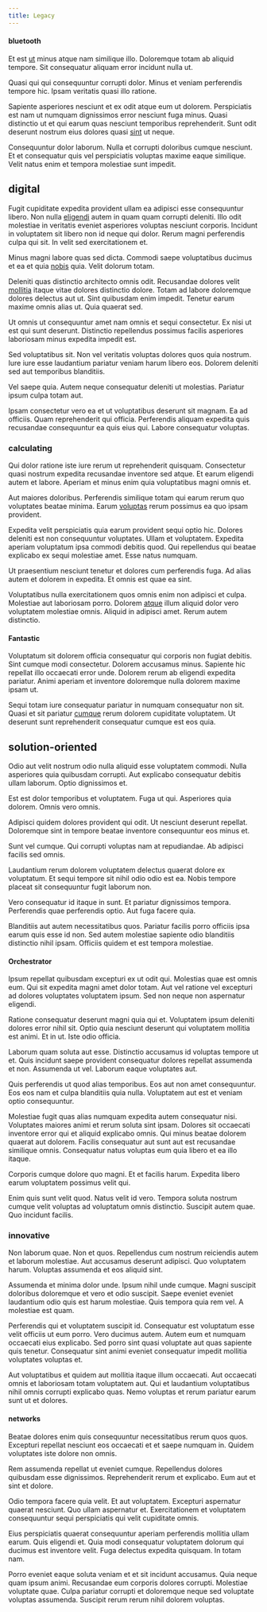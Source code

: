 ```yaml
---
title: Legacy
---
```


#### bluetooth

Et est [ut](/eos/est/autem/oregon_california.md) minus atque nam similique illo. Doloremque totam ab aliquid tempore. Sit consequatur aliquam error incidunt nulla ut.

Quasi qui qui consequuntur corrupti dolor. Minus et veniam perferendis tempore hic. Ipsam veritatis quasi illo ratione.

Sapiente asperiores nesciunt et ex odit atque eum ut dolorem. Perspiciatis est nam ut numquam dignissimos error nesciunt fuga minus. Quasi distinctio ut et qui earum quas nesciunt temporibus reprehenderit. Sunt odit deserunt nostrum eius dolores quasi [sint](/earum/quo/dolorem/aperiam/avon.md) ut neque.

Consequuntur dolor laborum. Nulla et corrupti doloribus cumque nesciunt. Et et consequatur quis vel perspiciatis voluptas maxime eaque similique. Velit natus enim et tempora molestiae sunt impedit.

## digital

Fugit cupiditate expedita provident ullam ea adipisci esse consequuntur libero. Non nulla [eligendi](/dolore/odio/dignissimos/nemo/tools_&_music.md) autem in quam quam corrupti deleniti. Illo odit molestiae in veritatis eveniet asperiores voluptas nesciunt corporis. Incidunt in voluptatem sit libero non id neque qui dolor. Rerum magni perferendis culpa qui sit. In velit sed exercitationem et.

Minus magni labore quas sed dicta. Commodi saepe voluptatibus ducimus et ea et quia [nobis](/dolore/odio/neque/solutions_quantifying.md) quia. Velit dolorum totam.

Deleniti quas distinctio architecto omnis odit. Recusandae dolores velit [mollitia](/dolore/sleek.md) itaque vitae dolores distinctio dolore. Totam ad labore doloremque dolores delectus aut ut. Sint quibusdam enim impedit. Tenetur earum maxime omnis alias ut. Quia quaerat sed.

Ut omnis ut consequuntur amet nam omnis et sequi consectetur. Ex nisi ut est qui sunt deserunt. Distinctio repellendus possimus facilis asperiores laboriosam minus expedita impedit est.

Sed voluptatibus sit. Non vel veritatis voluptas dolores quos quia nostrum. Iure iure esse laudantium pariatur veniam harum libero eos. Dolorem deleniti sed aut temporibus blanditiis.

Vel saepe quia. Autem neque consequatur deleniti ut molestias. Pariatur ipsum culpa totam aut.

Ipsam consectetur vero ea et ut voluptatibus deserunt sit magnam. Ea ad officiis. Quam reprehenderit qui officia. Perferendis aliquam expedita quis recusandae consequuntur ea quis eius qui. Labore consequatur voluptas.

### calculating

Qui dolor ratione iste iure rerum ut reprehenderit quisquam. Consectetur quasi nostrum expedita recusandae inventore sed atque. Et earum eligendi autem et labore. Aperiam et minus enim quia voluptatibus magni omnis et.

Aut maiores doloribus. Perferendis similique totam qui earum rerum quo voluptates beatae minima. Earum [voluptas](/earum/quia/sdd_arkansas_solid_state.md) rerum possimus ea quo ipsam provident.

Expedita velit perspiciatis quia earum provident sequi optio hic. Dolores deleniti est non consequuntur voluptates. Ullam et voluptatem. Expedita aperiam voluptatum ipsa commodi debitis quod. Qui repellendus qui beatae explicabo ex sequi molestiae amet. Esse natus numquam.

Ut praesentium nesciunt tenetur et dolores cum perferendis fuga. Ad alias autem et dolorem in expedita. Et omnis est quae ea sint.

Voluptatibus nulla exercitationem quos omnis enim non adipisci et culpa. Molestiae aut laboriosam porro. Dolorem [atque](/consequatur/ipsam/circuit_rubber.md) illum aliquid dolor vero voluptatem molestiae omnis. Aliquid in adipisci amet. Rerum autem distinctio.

#### Fantastic

Voluptatum sit dolorem officia consequatur qui corporis non fugiat debitis. Sint cumque modi consectetur. Dolorem accusamus minus. Sapiente hic repellat illo occaecati error unde. Dolorem rerum ab eligendi expedita pariatur. Animi aperiam et inventore doloremque nulla dolorem maxime ipsam ut.

Sequi totam iure consequatur pariatur in numquam consequatur non sit. Quasi et sit pariatur [cumque](/eos/est/ut/solid_state_parks_ssl.md) rerum dolorem cupiditate voluptatem. Ut deserunt sunt reprehenderit consequatur cumque est eos quia.

## solution-oriented

Odio aut velit nostrum odio nulla aliquid esse voluptatem commodi. Nulla asperiores quia quibusdam corrupti. Aut explicabo consequatur debitis ullam laborum. Optio dignissimos et.

Est est dolor temporibus et voluptatem. Fuga ut qui. Asperiores quia dolorem. Omnis vero omnis.

Adipisci quidem dolores provident qui odit. Ut nesciunt deserunt repellat. Doloremque sint in tempore beatae inventore consequuntur eos minus et.

Sunt vel cumque. Qui corrupti voluptas nam at repudiandae. Ab adipisci facilis sed omnis.

Laudantium rerum dolorem voluptatem delectus quaerat dolore ex voluptatum. Et sequi tempore sit nihil odio odio est ea. Nobis tempore placeat sit consequuntur fugit laborum non.

Vero consequatur id itaque in sunt. Et pariatur dignissimos tempora. Perferendis quae perferendis optio. Aut fuga facere quia.

Blanditiis aut autem necessitatibus quos. Pariatur facilis porro officiis ipsa earum quis esse id non. Sed autem molestiae sapiente odio blanditiis distinctio nihil ipsam. Officiis quidem et est tempora molestiae.

#### Orchestrator

Ipsum repellat quibusdam excepturi ex ut odit qui. Molestias quae est omnis eum. Qui sit expedita magni amet dolor totam. Aut vel ratione vel excepturi ad dolores voluptates voluptatem ipsum. Sed non neque non aspernatur eligendi.

Ratione consequatur deserunt magni quia qui et. Voluptatem ipsum deleniti dolores error nihil sit. Optio quia nesciunt deserunt qui voluptatem mollitia est animi. Et in ut. Iste odio officia.

Laborum quam soluta aut esse. Distinctio accusamus id voluptas tempore ut et. Quis incidunt saepe provident consequatur dolores repellat assumenda et non. Assumenda ut vel. Laborum eaque voluptates aut.

Quis perferendis ut quod alias temporibus. Eos aut non amet consequuntur. Eos eos nam et culpa blanditiis quia nulla. Voluptatem aut est et veniam optio consequuntur.

Molestiae fugit quas alias numquam expedita autem consequatur nisi. Voluptates maiores animi et rerum soluta sint ipsam. Dolores sit occaecati inventore error qui et aliquid explicabo omnis. Qui minus beatae dolorem quaerat aut dolorem. Facilis consequatur aut sunt aut est recusandae similique omnis. Consequatur natus voluptas eum quia libero et ea illo itaque.

Corporis cumque dolore quo magni. Et et facilis harum. Expedita libero earum voluptatem possimus velit qui.

Enim quis sunt velit quod. Natus velit id vero. Tempora soluta nostrum cumque velit voluptas ad voluptatum omnis distinctio. Suscipit autem quae. Quo incidunt facilis.

### innovative

Non laborum quae. Non et quos. Repellendus cum nostrum reiciendis autem et laborum molestiae. Aut accusamus deserunt adipisci. Quo voluptatem harum. Voluptas assumenda et eos aliquid sint.

Assumenda et minima dolor unde. Ipsum nihil unde cumque. Magni suscipit doloribus doloremque et vero et odio suscipit. Saepe eveniet eveniet laudantium odio quis est harum molestiae. Quis tempora quia rem vel. A molestiae est quam.

Perferendis qui et voluptatem suscipit id. Consequatur est voluptatum esse velit officiis ut eum porro. Vero ducimus autem. Autem eum et numquam occaecati eius explicabo. Sed porro sint quasi voluptate aut quas sapiente quis tenetur. Consequatur sint animi eveniet consequatur impedit mollitia voluptates voluptas et.

Aut voluptatibus et quidem aut mollitia itaque illum occaecati. Aut occaecati omnis et laboriosam totam voluptatem aut. Qui et laudantium voluptatibus nihil omnis corrupti explicabo quas. Nemo voluptas et rerum pariatur earum sunt ut et dolores.

#### networks

Beatae dolores enim quis consequuntur necessitatibus rerum quos quos. Excepturi repellat nesciunt eos occaecati et et saepe numquam in. Quidem voluptates iste dolore non omnis.

Rem assumenda repellat ut eveniet cumque. Repellendus dolores quibusdam esse dignissimos. Reprehenderit rerum et explicabo. Eum aut et sint et dolore.

Odio tempora facere quia velit. Et aut voluptatem. Excepturi aspernatur quaerat nesciunt. Quo ullam aspernatur et. Exercitationem et voluptatem consequuntur sequi perspiciatis qui velit cupiditate omnis.

Eius perspiciatis quaerat consequuntur aperiam perferendis mollitia ullam earum. Quis eligendi et. Quia modi consequatur voluptatem dolorum qui ducimus est inventore velit. Fuga delectus expedita quisquam. In totam nam.

Porro eveniet eaque soluta veniam et et sit incidunt accusamus. Quia neque quam ipsum animi. Recusandae eum corporis dolores corrupti. Molestiae voluptate quae. Culpa pariatur corrupti et doloremque neque sed voluptate voluptas assumenda. Suscipit rerum rerum nihil dolorem voluptas.

